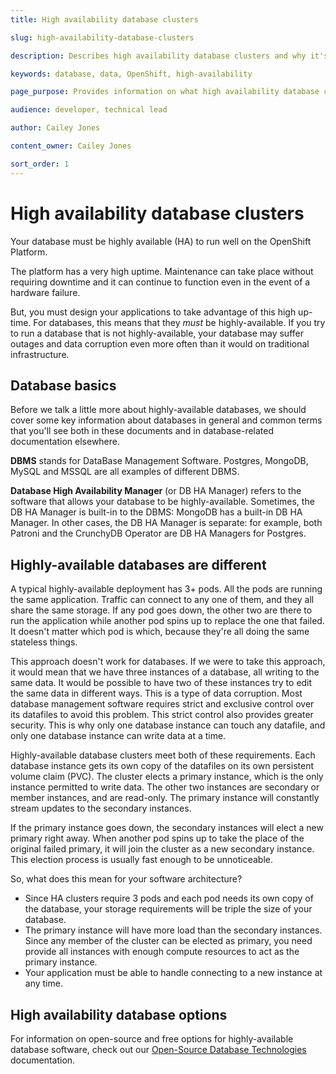 ```yaml
---
title: High availability database clusters

slug: high-availability-database-clusters

description: Describes high availability database clusters and why it's necessary to use them on OpenShift

keywords: database, data, OpenShift, high-availability

page_purpose: Provides information on what high availability database cluster are, how they work, and why they need to be used on a containerized platform like OpenShift

audience: developer, technical lead

author: Cailey Jones

content_owner: Cailey Jones

sort_order: 1
---
```


# High availability database clusters

Your database must be highly available (HA) to run well on the OpenShift Platform.

The platform has a very high uptime. Maintenance can take place without requiring downtime and it can continue to function even in the event of a hardware failure.

But, you must design your applications to take advantage of this high up-time. For databases, this means that they *must* be highly-available. If you try to run a database that is not highly-available, your database may suffer outages and data corruption even more often than it would on traditional infrastructure.

## Database basics

Before we talk a little more about highly-available databases, we should cover some key information about databases in general and common terms that you'll see both in these documents and in database-related documentation elsewhere.

**DBMS** stands for DataBase Management Software. Postgres, MongoDB, MySQL and MSSQL are all examples of different DBMS.

**Database High Availability Manager** (or DB HA Manager) refers to the software that allows your database to be highly-available. Sometimes, the DB HA Manager is built-in to the DBMS: MongoDB has a built-in DB HA Manager. In other cases, the DB HA Manager is separate: for example, both Patroni and the CrunchyDB Operator are DB HA Managers for Postgres. 

## Highly-available databases are different

A typical highly-available deployment has 3+ pods. All the pods are running the same application. Traffic can connect to any one of them, and they all share the same storage. If any pod goes down, the other two are there to run the application while another pod spins up to replace the one that failed. It doesn't matter which pod is which, because they're all doing the same stateless things.

This approach doesn't work for databases. If we were to take this approach, it would mean that we have three instances of a database, all writing to the same data. It would be possible to have two of these instances try to edit the same data in different ways. This is a type of data corruption. Most database management software requires strict and exclusive control over its datafiles to avoid this problem. This strict control also provides greater security. This is why only one database instance can touch any datafile, and only one database instance can write data at a time.

Highly-available database clusters meet both of these requirements. Each database instance gets its own copy of the datafiles on its own persistent volume claim (PVC). The cluster elects a primary instance, which is the only instance permitted to write data. The other two instances are secondary or member instances, and are read-only. The primary instance will constantly stream updates to the secondary instances.

If the primary instance goes down, the secondary instances will elect a new primary right away. When another pod spins up to take the place of the original failed primary, it will join the cluster as a new secondary instance. This election process is usually fast enough to be unnoticeable.

So, what does this mean for your software architecture?
* Since HA clusters require 3 pods and each pod needs its own copy of the database, your storage requirements will be triple the size of your database. 
* The primary instance will have more load than the secondary instances. Since any member of the cluster can be elected as primary, you need provide all instances with enough compute resources to act as the primary instance.
* Your application must be able to handle connecting to a new instance at any time.

## High availability database options

For information on open-source and free options for highly-available database software, check out our [Open-Source Database Technologies](/opensource-database-technologies/) documentation.
